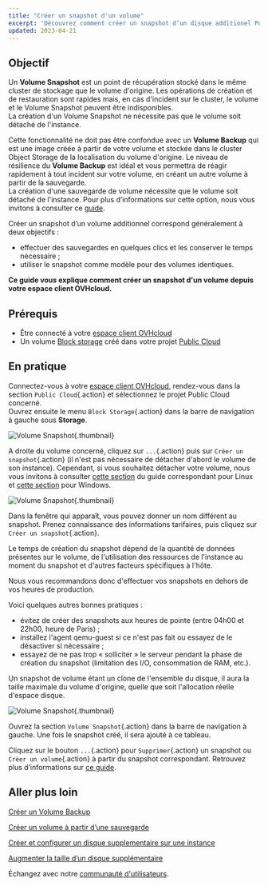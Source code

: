 ```yaml
---
title: "Créer un snapshot d'un volume"
excerpt: 'Découvrez comment créer un snapshot d’un disque additionel Public Cloud'
updated: 2023-04-21
---
```


## Objectif

Un **Volume Snapshot** est un point de récupération stocké dans le même cluster de stockage que le volume d'origine. Les opérations de création et de restauration sont rapides mais, en cas d'incident sur le cluster, le volume et le Volume Snapshot peuvent être indisponibles.<br>
La création d'un Volume Snapshot ne nécessite pas que le volume soit détaché de l'instance.

Cette fonctionnalité ne doit pas être confondue avec un **Volume Backup** qui est une image créée à partir de votre volume et stockée dans le cluster Object Storage de la localisation du volume d'origine.
Le niveau de résilience du **Volume Backup** est idéal et vous permettra de réagir rapidement à tout incident sur votre volume, en créant un autre volume à partir de la sauvegarde.<br>
La création d'une sauvegarde de volume nécessite que le volume soit détaché de l'instance. Pour plus d’informations sur cette option, nous vous invitons à consulter ce [guide](/pages/public_cloud/compute/volume-backup).

Créer un snapshot d’un volume additionnel correspond généralement à deux objectifs :

- effectuer des sauvegardes en quelques clics et les conserver le temps nécessaire ;
- utiliser le snapshot comme modèle pour des volumes identiques.

**Ce guide vous explique comment créer un snapshot d'un volume depuis votre espace client OVHcloud.**

## Prérequis

- Être connecté à votre [espace client OVHcloud](https://www.ovh.com/auth/?action=gotomanager&from=https://www.ovh.com/fr/&ovhSubsidiary=fr)
- Un volume [Block storage](/pages/public_cloud/compute/create_and_configure_an_additional_disk_on_an_instance) créé dans votre projet [Public Cloud](https://www.ovhcloud.com/fr/public-cloud/)

## En pratique

Connectez-vous à votre [espace client OVHcloud](https://www.ovh.com/auth/?action=gotomanager&from=https://www.ovh.com/fr/&ovhSubsidiary=fr), rendez-vous dans la section `Public Cloud`{.action} et sélectionnez le projet Public Cloud concerné.
<br>Ouvrez ensuite le menu `Block Storage`{.action} dans la barre de navigation à gauche sous **Storage**.

![Volume Snapshot](images/volume_snapshot01.png){.thumbnail}

A droite du volume concerné, cliquez sur `...`{.action} puis sur `Créer un snapshot`{.action} (il n'est pas nécessaire de détacher d'abord le volume de son instance). Cependant, si vous souhaitez détacher votre volume, nous vous invitons à consulter [cette section](/pages/public_cloud/compute/create_and_configure_an_additional_disk_on_an_instance#sous-linux) du guide correspondant pour Linux et  [cette section](/pages/public_cloud/compute/create_and_configure_an_additional_disk_on_an_instance#sous-windows) pour Windows.

![Volume Snapshot](images/volume_snapshot02.png){.thumbnail}

Dans la fenêtre qui apparaît, vous pouvez donner un nom différent au snapshot. Prenez connaissance des informations tarifaires, puis cliquez sur `Créer un snapshot`{.action}.

Le temps de création du snapshot dépend de la quantité de données présentes sur le volume, de l'utilisation des ressources de l'instance au moment du snapshot et d'autres facteurs spécifiques à l'hôte.

Nous vous recommandons donc d'effectuer vos snapshots en dehors de vos heures de production.

Voici quelques autres bonnes pratiques :

- évitez de créer des snapshots aux heures de pointe (entre 04h00 et 22h00, heure de Paris) ;
- installez l'agent qemu-guest si ce n'est pas fait ou essayez de le désactiver si nécessaire ;
- essayez de ne pas trop « solliciter » le serveur pendant la phase de création du snapshot (limitation des I/O, consommation de RAM, etc.).

Un snapshot de volume étant un clone de l'ensemble du disque, il aura la taille maximale du volume d'origine, quelle que soit l'allocation réelle d'espace disque.

![Volume Snapshot](images/volume_snapshot03.png){.thumbnail}

Ouvrez la section `Volume Snapshot`{.action} dans la barre de navigation à gauche. Une fois le snapshot créé, il sera ajouté à ce tableau.

Cliquez sur le bouton `...`{.action} pour `Supprimer`{.action} un snapshot ou `Créer un volume`{.action} à partir du snapshot correspondant. Retrouvez plus d’informations sur [ce guide](/pages/public_cloud/compute/create-volume-from-snapshot).

## Aller plus loin

[Créer un Volume Backup](/pages/public_cloud/compute/volume-backup)

[Créer un volume à partir d’une sauvegarde](/pages/public_cloud/compute/create-volume-from-snapshot)

[Créer et configurer un disque supplementaire sur une instance](/pages/public_cloud/compute/create_and_configure_an_additional_disk_on_an_instance)

[Augmenter la taille d’un disque supplémentaire](/pages/public_cloud/compute/increase_the_size_of_an_additional_disk)

Échangez avec notre [communauté d'utilisateurs](/links/community).